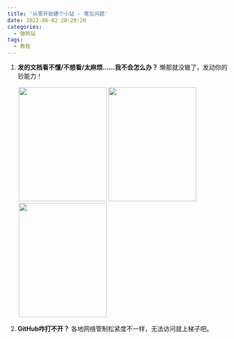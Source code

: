 ```yaml
---
title: '从零开始建个小站 - 常见问题'
date: 2022-06-02 20:20:20
categories:
  - 做网站
tags:
  - 教程
---
```

1. **发的文档看不懂/不想看/太麻烦……我不会怎么办？**
   懒那就没辙了，发动你的钞能力！

    <div style="float:left;border:solid 1px 000;margin:2px;"><img src="https://cdn.jsdelivr.net/gh/828767/static/images/QR-atm.png"  width="200" height="260" ></div>

    <div style="float:left;border:solid 1px 000;margin:2px;"><img src="https://cdn.jsdelivr.net/gh/828767/static/images/QR-Taobao.png" width="200" height="260" ></div>

    <div style="float:left;border:solid 1px 000;margin:2px;"><img src="https://cdn.jsdelivr.net/gh/828767/static/images/QR-QQ-260489333.png" width="200" height="260" ></div>
    <div style="float:none;clear:both;"></div>
2. **GitHub咋打不开？**
    各地网络管制松紧度不一样，无法访问就上梯子吧。
